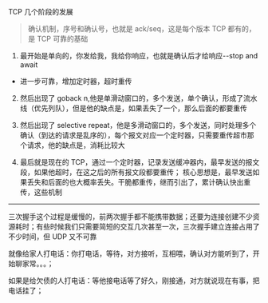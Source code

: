 TCP 几个阶段的发展

> 确认机制，序号和确认号，也就是 ack/seq，这是每个版本 TCP 都有的，是 TCP 可靠的基础

1. 最开始是单向的，你发给我，我给你响应，也就是确认后才给响应--stop and await

- 进一步可靠，增加定时器，超时重传

2. 然后出现了 goback n,他是单滑动窗口的，多个发送，单个确认，形成了流水线（优先列队），但是他的缺点是，如果丢失了一个，那么后面的都要重传

3. 然后出现了 selective repeat，他是多滑动窗口的，多个发送，同时处理多个确认（到达的请求是乱序的），每个报文对应一个定时器，只需要重传超市那个请求，他的缺点是，消耗比较大

4. 最后就是现在的 TCP，通过一个定时器，记录发送缓冲器内，最早发送的报文段，如果他超时，在这之后的所有报文段都要重传； 核心思想是，最早发送如果丢失和后面的也大概率丢失。干脆都重传，继而引出了，累计确认快出重传，这些机制

---

三次握手这个过程是缓慢的，前两次握手都不能携带数据；还要为连接创建不少资源耗时；有些时候我们只需要简短的交互几次甚至一次，三次握手建立连接占用了不少时间，但 UDP 又不可靠

就像给家人打电话：你打电话，等待，对方接听，互相喂，确认对方能听到了，开始聊家常。。。；

如果是给欠债的人打电话：等他接电话等了好久，刚接通，对方就说现在有事，把电话挂了；

